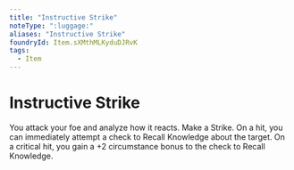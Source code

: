 ```yaml
---
title: "Instructive Strike"
noteType: ":luggage:"
aliases: "Instructive Strike"
foundryId: Item.sXMthMLKyduDJRvK
tags:
  - Item
---
```


# Instructive Strike

You attack your foe and analyze how it reacts. Make a Strike. On a hit, you can immediately attempt a check to Recall Knowledge about the target. On a critical hit, you gain a +2 circumstance bonus to the check to Recall Knowledge.
